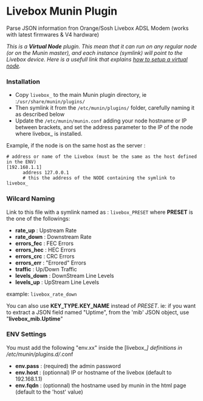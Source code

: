# Livebox Munin Plugin

Parse JSON information fron Orange/Sosh Livebox ADSL Modem (works with latest firmwares & V4 hardware)

*This is a **Virtual Node** plugin. This mean that it can run on any regular node (or on the Munin master), and each instance (symlink) will point to the Livebox device.
Here is a usefull link that explains [how to setup a virtual node](https://wiki.mikrotik.com/wiki/Munin_Monitoring	).*

### Installation
- Copy ```livebox_``` to the main Munin plugin directory, ie :```/usr/share/munin/plugins/```
- Then symlink it from the ```/etc/munin/plugins/``` folder, carefully naming it as described below
- Update the ```/etc/munin/munin.conf``` adding your node hostname or IP between brackets, and set the address parameter to the IP of the node where livebox_ is installed. 

Example, if the node is on the same host as the server :
```
# address or name of the Livebox (must be the same as the host defined in the ENV)
[192.168.1.1]
      address 127.0.0.1
      # this the address of the NODE containing the symlink to livebox_
````

### Wilcard Naming
Link to this file with a symlink named as : ```livebox_PRESET``` where **PRESET** is the one of the followings:

- **rate_up**		: Upstream Rate
- **rate_down**		: Downstream Rate
- **errors_fec**	: FEC Errors
- **errors_hec**	: HEC Errors
- **errors_crc**	: CRC Errors
- **errors_err**	: "Errored" Errors
- **traffic**		: Up/Down Traffic
- **levels_down**	: DownStream Line Levels
- **levels_up** 	: UpStream Line Levels

example: ```livebox_rate_down```

You can also use **KEY_TYPE.KEY_NAME** instead of *PRESET*.
	ie: if you want to extract a JSON field named "Uptime", from the 'mib' JSON object, use "**livebox_mib.Uptime**"

### ENV Settings
You must add the following "env.xx" inside the [livebox_*] definitions in /etc/munin/plugins.d/*.conf

- **env.pass**		: (required)  the admin password
- **env.host**		: (optionnal) IP or hostname of the livebox (default to 192.168.1.1)
- **env.fqdn**		: (optionnal) the hostname used by munin in the html page (default to the 'host' value)

